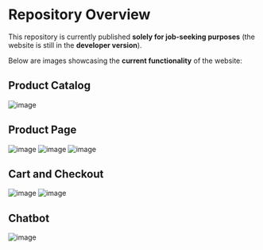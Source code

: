 # Repository Overview

This repository is currently published **solely for job-seeking purposes** (the website is still in the **developer version**).

Below are images showcasing the **current functionality** of the website:

## Product Catalog
![image](https://github.com/user-attachments/assets/90a996e7-6e00-4625-9704-a1b336a3e171)

## Product Page
![image](https://github.com/user-attachments/assets/b5e6c2a3-1755-4f5f-90cf-2086a6d1d53e)
![image](https://github.com/user-attachments/assets/06b31b04-bc61-4edb-b839-912d3edd9e19)
![image](https://github.com/user-attachments/assets/34f3661b-3968-4c17-990d-e9fde1a61b83)

## Cart and Checkout
![image](https://github.com/user-attachments/assets/1b98981e-f9ce-492f-81f8-e180e9d2e80e)
![image](https://github.com/user-attachments/assets/5daadfd1-c512-4f90-bd7e-e3dcc5fc9a8b)

## Chatbot
![image](https://github.com/user-attachments/assets/8613fee7-178c-4cd7-aac0-5fbff4403d55)
